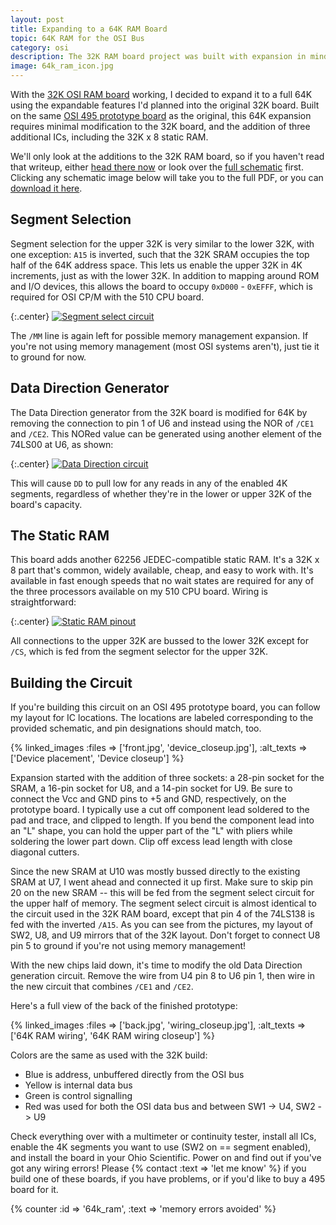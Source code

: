 ```yaml
---
layout: post
title: Expanding to a 64K RAM Board
topic: 64K RAM for the OSI Bus
category: osi
description: The 32K RAM board project was built with expansion in mind. Here we expand it to 64K with another 32K x 8 static RAM using the same 4K segment selection as the 32K board. Provisions for memory management allow for expansion beyond 64K using Ohio Scientific's memory management strategy.
image: 64k_ram_icon.jpg
---
```


With the [32K OSI RAM board](/~glitch/2016/04/23/32k-ram-for-osi) working, I decided to expand it to a full 64K using the expandable features I'd planned into the original 32K board. Built on the same [OSI 495 prototype board](/~glitch/2016/04/22/cloning-the-495) as the original, this 64K expansion requires minimal modification to the 32K board, and the addition of three additional ICs, including the 32K x 8 static RAM.

We'll only look at the additions to the 32K RAM board, so if you haven't read that writeup, either [head there now](/~glitch/2016/04/23/32k-ram-for-osi) or look over the [full schematic](http://filedump.glitchwrks.com/projects/osi_ram/64k_ram.pdf) first. Clicking any schematic image below will take you to the full PDF, or you can [download it here](http://filedump.glitchwrks.com/projects/osi_ram/64k_ram.pdf).

## Segment Selection

Segment selection for the upper 32K is very similar to the lower 32K, with one exception: `A15` is inverted, such that the 32K SRAM occupies the top half of the 64K address space. This lets us enable the upper 32K in 4K increments, just as with the lower 32K. In addition to mapping around ROM and I/O devices, this allows the board to occupy `0xD000` - `0xEFFF`, which is required for OSI CP/M with the 510 CPU board.

{:.center}
[![Segment select circuit](/~glitch/images/osi/64k_ram/segment_select.png)](http://filedump.glitchwrks.com/projects/osi_ram/64k_ram.pdf)

The `/MM` line is again left for possible memory management expansion. If you're not using memory management (most OSI systems aren't), just tie it to ground for now.

## Data Direction Generator

The Data Direction generator from the 32K board is modified for 64K by removing the connection to pin 1 of U6 and instead using the NOR of `/CE1` and `/CE2`. This NORed value can be generated using another element of the 74LS00 at U6, as shown:

{:.center}
[![Data Direction circuit](/~glitch/images/osi/64k_ram/data_direction.png)](http://filedump.glitchwrks.com/projects/osi_ram/64k_ram.pdf)

This will cause `DD` to pull low for any reads in any of the enabled 4K segments, regardless of whether they're in the lower or upper 32K of the board's capacity.

## The Static RAM

This board adds another 62256 JEDEC-compatible static RAM. It's a 32K x 8 part that's common, widely available, cheap, and easy to work with. It's available in fast enough speeds that no wait states are required for any of the three processors available on my 510 CPU board. Wiring is straightforward:

{:.center}
[![Static RAM pinout](/~glitch/images/osi/64k_ram/sram.png)](http://filedump.glitchwrks.com/projects/osi_ram/64k_ram.pdf)

All connections to the upper 32K are bussed to the lower 32K except for `/CS`, which is fed from the segment selector for the upper 32K.

## Building the Circuit

If you're building this circuit on an OSI 495 prototype board, you can follow my layout for IC locations. The locations are labeled corresponding to the provided schematic, and pin designations should match, too.

{% linked_images :files => ['front.jpg', 'device_closeup.jpg'], :alt_texts => ['Device placement', 'Device closeup'] %}

Expansion started with the addition of three sockets: a 28-pin socket for the SRAM, a 16-pin socket for U8, and a 14-pin socket for U9. Be sure to connect the Vcc and GND pins to +5 and GND, respectively, on the prototype board. I typically use a cut off component lead soldered to the pad and trace, and clipped to length. If you bend the component lead into an "L" shape, you can hold the upper part of the "L" with pliers while soldering the lower part down. Clip off excess lead length with close diagonal cutters.

Since the new SRAM at U10 was mostly bussed directly to the existing SRAM at U7, I went ahead and connected it up first. Make sure to skip pin 20 on the new SRAM -- this will be fed from the segment select circuit for the upper half of memory. The segment select circuit is almost identical to the circuit used in the 32K RAM board, except that pin 4 of the 74LS138 is fed with the inverted `/A15`. As you can see from the pictures, my layout of SW2, U8, and U9 mirrors that of the 32K layout. Don't forget to connect U8 pin 5 to ground if you're not using memory management!

With the new chips laid down, it's time to modify the old Data Direction generation circuit. Remove the wire from U4 pin 8 to U6 pin 1, then wire in the new circuit that combines `/CE1` and `/CE2`.

Here's a full view of the back of the finished prototype:

{% linked_images :files => ['back.jpg', 'wiring_closeup.jpg'], :alt_texts => ['64K RAM wiring', '64K RAM wiring closeup'] %}

Colors are the same as used with the 32K build:

* Blue is address, unbuffered directly from the OSI bus
* Yellow is internal data bus
* Green is control signalling
* Red was used for both the OSI data bus and between SW1 -> U4, SW2 -> U9

Check everything over with a multimeter or continuity tester, install all ICs, enable the 4K segments you want to use (SW2 on == segment enabled), and install the board in your Ohio Scientific. Power on and find out if you've got any wiring errors! Please {% contact :text => 'let me know' %} if you build one of these boards, if you have problems, or if you'd like to buy a 495 board for it.

{% counter :id => '64k_ram', :text => 'memory errors avoided' %}
